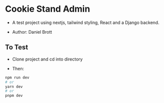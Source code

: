 # Cookie Stand Admin

- A test project using nextjs, tailwind styling, React and a Django backend.

- Author: Daniel Brott

## To Test

- Clone project and cd into directory

- Then:

```bash
npm run dev
# or
yarn dev
# or
pnpm dev
```
